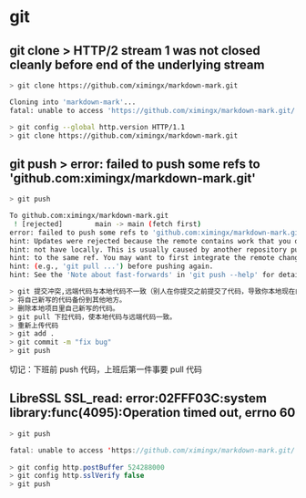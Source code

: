 # git

## git clone > HTTP/2 stream 1 was not closed cleanly before end of the underlying stream

```bash
> git clone https://github.com/ximingx/markdown-mark.git

Cloning into 'markdown-mark'...
fatal: unable to access 'https://github.com/ximingx/markdown-mark.git/': HTTP/2 stream 1 was not closed cleanly before end of the underlying stream

> git config --global http.version HTTP/1.1
> git clone https://github.com/ximingx/markdown-mark.git
```

## git push > error: failed to push some refs to 'github.com:ximingx/markdown-mark.git'

```bash
> git push

To github.com:ximingx/markdown-mark.git
 ! [rejected]        main -> main (fetch first)
error: failed to push some refs to 'github.com:ximingx/markdown-mark.git'
hint: Updates were rejected because the remote contains work that you do
hint: not have locally. This is usually caused by another repository pushing
hint: to the same ref. You may want to first integrate the remote changes
hint: (e.g., 'git pull ...') before pushing again.
hint: See the 'Note about fast-forwards' in 'git push --help' for details.

> git 提交冲突,远端代码与本地代码不一致（别人在你提交之前提交了代码，导致你本地现在的代码与远端现在的代码不一致。）
> 将自己新写的代码备份到其他地方。
> 删除本地项目里自己新写的代码。
> git pull 下拉代码，使本地代码与远端代码一致。
> 重新上传代码 
> git add .
> git commit -m "fix bug"
> git push
```

切记：下班前 push 代码，上班后第一件事要 pull 代码

## LibreSSL SSL_read: error:02FFF03C:system library:func(4095):Operation timed out, errno 60

```java
> git push

fatal: unable to access 'https://github.com/ximingx/markdown-mark.git/': LibreSSL SSL_read: error:02FFF03C:system library:func(4095):Operation timed out, errno 60
  
> git config http.postBuffer 524288000
> git config http.sslVerify false
> git push               
```

